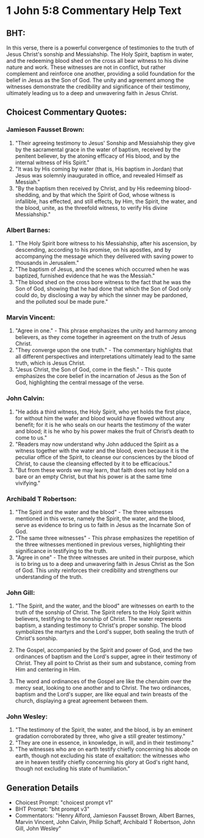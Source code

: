 # 1 John 5:8 Commentary Help Text

## BHT:
In this verse, there is a powerful convergence of testimonies to the truth of Jesus Christ's sonship and Messiahship. The Holy Spirit, baptism in water, and the redeeming blood shed on the cross all bear witness to his divine nature and work. These witnesses are not in conflict, but rather complement and reinforce one another, providing a solid foundation for the belief in Jesus as the Son of God. The unity and agreement among the witnesses demonstrate the credibility and significance of their testimony, ultimately leading us to a deep and unwavering faith in Jesus Christ.

## Choicest Commentary Quotes:
### Jamieson Fausset Brown:
1. "Their agreeing testimony to Jesus' Sonship and Messiahship they give by the sacramental grace in the water of baptism, received by the penitent believer, by the atoning efficacy of His blood, and by the internal witness of His Spirit." 
2. "It was by His coming by water (that is, His baptism in Jordan) that Jesus was solemnly inaugurated in office, and revealed Himself as Messiah."
3. "By the baptism then received by Christ, and by His redeeming blood-shedding, and by that which the Spirit of God, whose witness is infallible, has effected, and still effects, by Him, the Spirit, the water, and the blood, unite, as the threefold witness, to verify His divine Messiahship."

### Albert Barnes:
1. "The Holy Spirit bore witness to his Messiahship, after his ascension, by descending, according to his promise, on his apostles, and by accompanying the message which they delivered with saving power to thousands in Jerusalem."
2. "The baptism of Jesus, and the scenes which occurred when he was baptized, furnished evidence that he was the Messiah."
3. "The blood shed on the cross bore witness to the fact that he was the Son of God, showing that he had done that which the Son of God only could do, by disclosing a way by which the sinner may be pardoned, and the polluted soul be made pure."

### Marvin Vincent:
1. "Agree in one." - This phrase emphasizes the unity and harmony among believers, as they come together in agreement on the truth of Jesus Christ.
2. "They converge upon the one truth." - The commentary highlights that all different perspectives and interpretations ultimately lead to the same truth, which is Jesus Christ.
3. "Jesus Christ, the Son of God, come in the flesh." - This quote emphasizes the core belief in the incarnation of Jesus as the Son of God, highlighting the central message of the verse.

### John Calvin:
1. "He adds a third witness, the Holy Spirit, who yet holds the first place, for without him the wafer and blood would have flowed without any benefit; for it is he who seals on our hearts the testimony of the water and blood; it is he who by his power makes the fruit of Christ’s death to come to us." 
2. "Readers may now understand why John adduced the Spirit as a witness together with the water and the blood, even because it is the peculiar office of the Spirit, to cleanse our consciences by the blood of Christ, to cause the cleansing effected by it to be efficacious."
3. "But from these words we may learn, that faith does not lay hold on a bare or an empty Christ, but that his power is at the same time vivifying."

### Archibald T Robertson:
1. "The Spirit and the water and the blood" - The three witnesses mentioned in this verse, namely the Spirit, the water, and the blood, serve as evidence to bring us to faith in Jesus as the Incarnate Son of God.
2. "The same three witnesses" - This phrase emphasizes the repetition of the three witnesses mentioned in previous verses, highlighting their significance in testifying to the truth.
3. "Agree in one" - The three witnesses are united in their purpose, which is to bring us to a deep and unwavering faith in Jesus Christ as the Son of God. This unity reinforces their credibility and strengthens our understanding of the truth.

### John Gill:
1. "The Spirit, and the water, and the blood" are witnesses on earth to the truth of the sonship of Christ. The Spirit refers to the Holy Spirit within believers, testifying to the sonship of Christ. The water represents baptism, a standing testimony to Christ's proper sonship. The blood symbolizes the martyrs and the Lord's supper, both sealing the truth of Christ's sonship. 

2. The Gospel, accompanied by the Spirit and power of God, and the two ordinances of baptism and the Lord's supper, agree in their testimony of Christ. They all point to Christ as their sum and substance, coming from Him and centering in Him. 

3. The word and ordinances of the Gospel are like the cherubim over the mercy seat, looking to one another and to Christ. The two ordinances, baptism and the Lord's supper, are like equal and twin breasts of the church, displaying a great agreement between them.

### John Wesley:
1. "The testimony of the Spirit, the water, and the blood, is by an eminent gradation corroborated by three, who give a still greater testimony." 
2. "They are one in essence, in knowledge, in will, and in their testimony." 
3. "The witnesses who are on earth testify chiefly concerning his abode on earth, though not excluding his state of exaltation: the witnesses who are in heaven testify chiefly concerning his glory at God's right hand, though not excluding his state of humiliation."


## Generation Details
- Choicest Prompt: "choicest prompt v1"
- BHT Prompt: "bht prompt v3"
- Commentators: "Henry Alford, Jamieson Fausset Brown, Albert Barnes, Marvin Vincent, John Calvin, Philip Schaff, Archibald T Robertson, John Gill, John Wesley"
